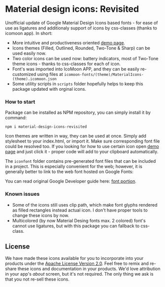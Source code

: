 # Material design icons: Revisited
Unofficial update of Google Material Design Icons based fonts - for ease of use as ligatures and additionaly support of
icons by css-classes (thanks to icomoon app). In short:
* More intuitive and productiveness oriented [demo page](https://orcwarrior.github.com/material-design-icons-revisited).
* Icons themes (Filled, Outlined, Rounded, Two-Tone & Sharp) can be used easily now.
* Two color icons can be used now: battery indicators, most of Two-Tone theme icons - thanks to css-classes for each of icon.
* Font's was imported into IcoMoon APP, and they can be easily re-customized using files at `icomoon-fonts/(theme)/MaterialIcons-(theme).icomoon.json`
* Some utility scripts in `scripts` folder hopefully helps to keep this package updated with orginal icons.
### How to start
Package can be installed as NPM repository, you can simply install it by command:
```
npm i material-design-icons-revisited
```
Icon themes are written in way, they can be used at once. Simply add stylesheet to your index.html, or
                import it. Make sure corresponding font file could be resolved too.
If you looking for how to use certain icon open [demo page](https://orcwarrior.github.com/material-design-icons-revisited) and just click it - proper code will add to your clipboard
                automatically.
                
The `iconfont` folder contains pre-generated font files that can be included in a project. This is especially convenient for the web; however, it is generally better to link to the web font hosted on Google Fonts:

You can read original Google Developer guide here: [font portion](https://google.github.io/material-design-icons/#icon-font-for-the-web).
### Known issues
* Some of the icons still uses clip path, which make font glyphs rendered as filled rectangles instead actual icon. I don't have proper tools to change these icons by now.
* Multicolored (by now Material Desing fonts max. 2 colored) font's cannot use ligatures, but with this package you can fallback to css-class.

## License

We have made these icons available for you to incorporate into your products under the [Apache License Version 2.0](https://www.apache.org/licenses/LICENSE-2.0.txt). Feel free to remix and re-share these icons and documentation in your products.
We'd love attribution in your app's *about* screen, but it's not required. The only thing we ask is that you not re-sell these icons.
